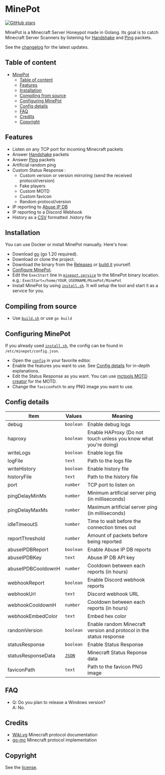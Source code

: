 # MinePot

[![GitHub stars](https://img.shields.io/github/stars/LockBlock-dev/MinePot.svg)](https://github.com/LockBlock-dev/MinePot/stargazers)

MinePot is a Minecraft Server Honeypot made in Golang. Its goal is to catch Minecraft Server Scanners by listening for [Handshake](https://wiki.vg/Protocol#Handshake) and [Ping](https://wiki.vg/Protocol#Status) packets.

See the [changelog](/CHANGELOG.md) for the latest updates.

## Table of content

- [MinePot](#minepot)
  - [Table of content](#table-of-content)
  - [Features](#features)
  - [Installation](#installation)
  - [Compiling from source](#compiling-from-source)
  - [Configuring MinePot](#configuring-minepot)
  - [Config details](#config-details)
  - [FAQ](#faq)
  - [Credits](#credits)
  - [Copyright](#copyright)

## Features

-   Listen on any TCP port for incoming Minecraft packets
-   Answer [Handshake](https://wiki.vg/Protocol#Handshake) packets
-   Answer [Ping](https://wiki.vg/Protocol#Status) packets
-   Artificial random ping
-   Custom Status Response :
    -   Custom version or version mirroring (send the received protocol/version)
    -   Fake players
    -   Custom MOTD
    -   Custom favicon
    -   Random protocol/version
-   IP reporting to [Abuse IP DB](https://www.abuseipdb.com/)
-   IP reporting to a Discord Webhook
-   History as a [CSV](https://en.wikipedia.org/wiki/Comma-separated_values) formatted .history file

## Installation

You can use Docker or install MinePot manually. Here's how:

-   Download [go](https://go.dev/dl/) (go 1.20 required).
-   Download or clone the project.
-   Download the binary from the [Releases](../../releases) or [build it](#compiling-from-source) yourself.
-   [Configure MinePot](#configuring-minepot).
-   Edit the `ExecStart` line in [`minepot.service`](/minepot.service) to the MinePot binary location.  
    e.g.: `ExecStart=/home/YOUR_USERNAME/MinePot/MinePot`
-   Install MinePot by using [`install.sh`](/install.sh). It will setup the tool and start it as a service for you.

## Compiling from source

-   Use [`build.sh`](/build.sh) or use `go build`

## Configuring MinePot

If you already used [`install.sh`](/install.sh), the config can be found in `/etc/minepot/config.json`.

-   Open the [`config`](/config.json) in your favorite editor.
-   Enable the features you want to use. See [Config details](#config-details) for in-depth explanations.
-   Edit the Status Response as you want. You can use [mctools MOTD creator](https://mctools.org/motd-creator) for the MOTD.
-   Change the `faviconPath` to any PNG image you want to use.

## Config details

| Item               | Values                                                     | Meaning                                                             |
| ------------------ | ---------------------------------------------------------- | ------------------------------------------------------------------- |
| debug              | `boolean`                                                  | Enable debug logs                                                   |
| haproxy            | `boolean`                                                  | Enable HAProxy \(Do not touch unless you know what you're doing\)   |
| writeLogs          | `boolean`                                                  | Enable logs file                                                    |
| logFile            | `text`                                                     | Path to the logs file                                               |
| writeHistory       | `boolean`                                                  | Enable history file                                                 |
| historyFile        | `text`                                                     | Path to the history file                                            |
| port               | `number`                                                   | TCP port to listen on                                               |
| pingDelayMinMs     | `number`                                                   | Minimum artificial server ping (in milliseconds)                    |
| pingDelayMaxMs     | `number`                                                   | Maximum artificial server ping (in milliseconds)                    |
| idleTimeoutS       | `number`                                                   | Time to wait before the connection times out                        |
| reportThreshold    | `number`                                                   | Amount of packets before being reported                             |
| abuseIPDBReport    | `boolean`                                                  | Enable Abuse IP DB reports                                          |
| abuseIPDBKey       | `text`                                                     | Abuse IP DB API key                                                 |
| abuseIPDBCooldownH | `number`                                                   | Cooldown between each reports (in hours)                            |
| webhookReport      | `boolean`                                                  | Enable Discord webhook reports                                      |
| webhookUrl         | `text`                                                     | Discord webhook URL                                                 |
| webhookCooldownH   | `number`                                                   | Cooldown between each reports (in hours)                            |
| webhookEmbedColor  | `text`                                                     | Embed hex color                                                     |
| randomVersion      | `boolean`                                                  | Enable random Minecraft version and protocol in the status response |
| statusResponse     | `boolean`                                                  | Enable Status Response                                              |
| statusResponseData | [`JSON`](https://wiki.vg/Server_List_Ping#Status_Response) | Minecraft Status Reponse data                                       |
| faviconPath        | `text`                                                     | Path to the favicon PNG image                                       |

## FAQ

-   Q: Do you plan to release a Windows version?  
    A: No.

## Credits

-   [Wiki.vg](https://wiki.vg) Minecraft protocol documentation
-   [go-mc](https://github.com/Tnze/go-mc) Minecraft protocol implementation

## Copyright

See the [license](/LICENSE).
